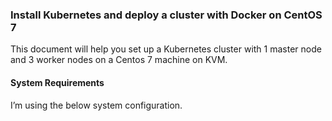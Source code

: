 ### Install Kubernetes and deploy a cluster with Docker on CentOS 7

This document will help you set up a Kubernetes cluster with 1 master node and 3 worker nodes on a Centos 7 machine on KVM.

#### System Requirements

I’m using the below system configuration.



